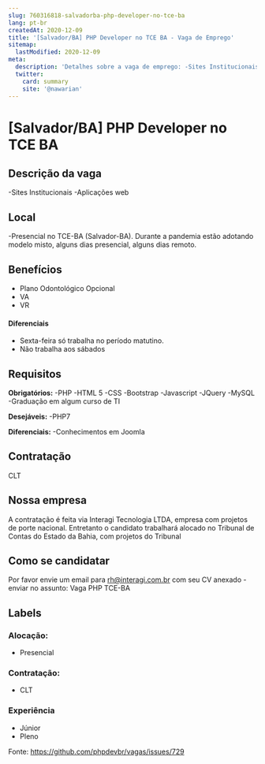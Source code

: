 ```yaml
---
slug: 760316818-salvadorba-php-developer-no-tce-ba
lang: pt-br
createdAt: 2020-12-09
title: '[Salvador/BA] PHP Developer no TCE BA - Vaga de Emprego'
sitemap:
  lastModified: 2020-12-09
meta:
  description: 'Detalhes sobre a vaga de emprego: -Sites Institucionais -Aplicações web'
  twitter:
    card: summary
    site: '@nawarian'
---
```


# [Salvador/BA] PHP Developer no TCE BA


## Descrição da vaga

-Sites Institucionais
-Aplicações web

## Local

-Presencial no TCE-BA (Salvador-BA). Durante a pandemia estão adotando modelo misto, alguns dias presencial, alguns dias remoto.

## Benefícios

- Plano Odontológico Opcional
- VA
- VR

#### Diferenciais

- Sexta-feira só trabalha no período matutino. 
- Não trabalha aos sábados

## Requisitos

**Obrigatórios:**
-PHP
-HTML 5
-CSS
-Bootstrap
-Javascript
-JQuery
-MySQL
-Graduação em algum curso de TI

**Desejáveis:**
-PHP7

**Diferenciais:**
-Conhecimentos em Joomla

## Contratação
CLT

## Nossa empresa

A contratação é feita via Interagi Tecnologia LTDA, empresa com projetos de porte nacional. Entretanto o candidato trabalhará alocado no Tribunal de Contas do Estado da Bahia, com projetos  do Tribunal

## Como se candidatar

Por favor envie um email para rh@interagi.com.br com seu CV anexado - enviar no assunto: Vaga PHP TCE-BA

## Labels

<!-- Escolha abaixo, apague as que não fizerem sentido: -->
### Alocação:
- Presencial

### Contratação:
- CLT

### Experiência
- Júnior
- Pleno


Fonte: https://github.com/phpdevbr/vagas/issues/729